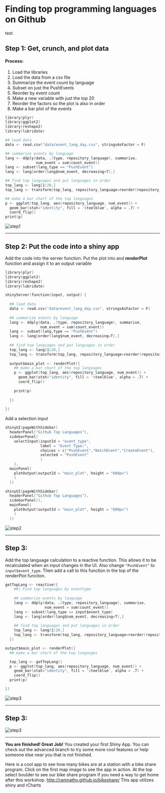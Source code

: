 # Finding top programming languages on Github
test
## Step 1: Get, crunch, and plot data
#### Process:
1. Load the libraries
1. Load the data from a csv file
1. Summarize the event count by language
1. Subset on just the PushEvents
1. Reorder by event count
1. Make a new variable with just the top 20
1. Reorder the factors so the plot is also in order
1. Make a bar plot of the events

```s
library(plyr)
library(ggplot2)
library(reshape2)
library(lubridate)

## load data
data <- read.csv("data/event_lang_day.csv", stringsAsFactor = F)

## summarize events by language
lang <- ddply(data, .(type, repository_language), summarise,
              num_event = sum(count_event))
lang <- subset(lang,type == "PushEvent")
lang <- lang[order(lang$num_event, decreasing=T),]

## find top languages and put languages in order 
top_lang <- lang[1:20,]
top_lang <- transform(top_lang, repository_language=reorder(repository_language, num_event)) 

## make a bar chart of the top languages
p <- ggplot(top_lang, aes(repository_language, num_event)) +
  geom_bar(stat="identity", fill = 'steelblue', alpha = .7) +
  coord_flip()
print(p)
```
![step1](www/step_1.png?raw=true)

----
## Step 2: Put the code into a shiny app

Add the code into the server function. Put the plot into and **renderPlot** function and assign it to an output variable
```s
library(plyr)
library(ggplot2)
library(reshape2)
library(lubridate)

shinyServer(function(input, output) {
  
  ## load data
  data <- read.csv("data/event_lang_day.csv", stringsAsFactor = F)
  
  ## summarize events by language
  lang <- ddply(data, .(type, repository_language), summarise,
                num_event = sum(count_event))
  lang <- subset(lang,type == "PushEvent")
  lang <- lang[order(lang$num_event, decreasing=T),]
  
  ## find top languages and put languages in order 
  top_lang <- lang[1:20,]
  top_lang <- transform(top_lang, repository_language=reorder(repository_language, num_event)) 
  
  output$main_plot <- renderPlot({
    ## make a bar chart of the top languages
    p <- ggplot(top_lang, aes(repository_language, num_event)) +
      geom_bar(stat="identity", fill = 'steelblue', alpha = .7) +
      coord_flip()
    
    print(p)
    
  })
  
})
```

Add a selection input
```s
shinyUI(pageWithSidebar(
  headerPanel("Github Top Languages"),
  sidebarPanel(
    selectInput(inputId = "event_type",
                label = "Event Type:",
                choices = c("PushEvent","WatchEvent","CreateEvent"),
                selected = "PushEvent"
                )
    ),
  mainPanel(
    plotOutput(outputId = "main_plot", height = "600px")
    )
  ))
```

```s
shinyUI(pageWithSidebar(
  headerPanel("Github Top Languages"),
  sidebarPanel(),
  mainPanel(
    plotOutput(outputId = "main_plot", height = "600px")
    )
  ))
  ```    

![step2](www/step_2.png?raw=true)

----
## Step 3: 
Add the top language calculation to a reactive function. This allows it to be recalculated when an input changes in the UI. Also change `"PushEvent"` to `input$event_type`. Then add a call to this function in the top of the renderPlot funciton. 

```s
getTopLang <- reactive({
    ##| Find top languages by eventtype 
  
    ## summarize events by language
    lang <- ddply(data, .(type, repository_language), summarise,
                  num_event = sum(count_event))
    lang <- subset(lang,type == input$event_type)
    lang <- lang[order(lang$num_event, decreasing=T),]
    
    ## find top languages and put languages in order 
    top_lang <- lang[1:20,]
    top_lang <- transform(top_lang, repository_language=reorder(repository_language, num_event)) 
  })
```

```s
output$main_plot <- renderPlot({        
  ## make a bar chart of the top languages

  top_lang <- getTopLang()
  p <- ggplot(top_lang, aes(repository_language, num_event)) +
    geom_bar(stat="identity", fill = 'steelblue', alpha = .7) +
    coord_flip()
  print(p)

})
```
![step3](www/step_3.png?raw=true)

----
## Step 3: 

![step3](www/step_3.png?raw=true)


----

**You are finished! Great Job!** You created your first Shiny App. You can check out the advanced branch to try some more cool features or help someone else near you that is not finished. 

Here is a cool app to see how many bikes are at a station with a bike share program. Click on the first map image to see the app in action. At the top select boulder to see our bike share program if you need a way to get home after this workshop. 
http://ramnathv.github.io/bikeshare/
This app utilizes shiny and rCharts 


